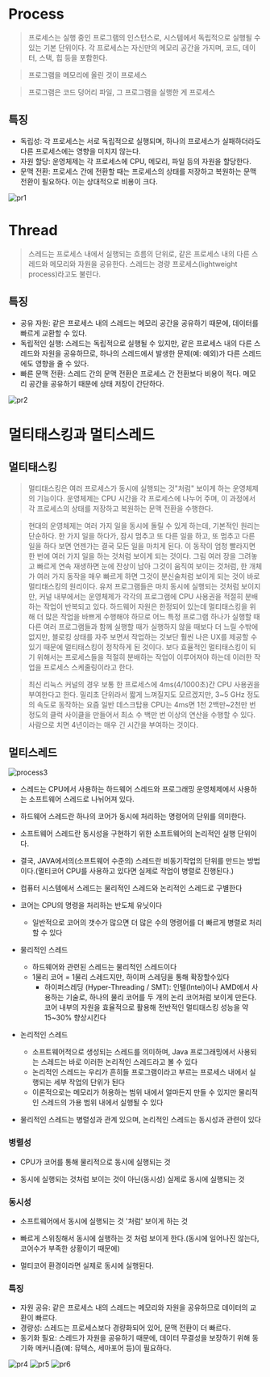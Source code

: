 # Process

> 프로세스는 실행 중인 프로그램의 인스턴스로, 시스템에서 독립적으로 실행될 수 있는 기본 단위이다. 각 프로세스는 자신만의 메모리 공간을 가지며, 코드, 데이터, 스택, 힙 등을 포함한다.

> 프로그램을 메모리에 올린 것이 프로세스

> 프로그램은 코드 덩어리 파일, 그 프로그램을 실행한 게 프로세스

## 특징

- 독립성: 각 프로세스는 서로 독립적으로 실행되며, 하나의 프로세스가 실패하더라도 다른 프로세스에는 영향을 미치지 않는다.
- 자원 할당: 운영체제는 각 프로세스에 CPU, 메모리, 파일 등의 자원을 할당한다.
- 문맥 전환: 프로세스 간에 전환할 때는 프로세스의 상태를 저장하고 복원하는 문맥 전환이 필요하다. 이는 상대적으로 비용이 크다.

![pr1](images/Process&Thread1.png)

# Thread

> 스레드는 프로세스 내에서 실행되는 흐름의 단위로, 같은 프로세스 내의 다른 스레드와 메모리와 자원을 공유한다. 스레드는 경량 프로세스(lightweight process)라고도 불린다.

## 특징

- 공유 자원: 같은 프로세스 내의 스레드는 메모리 공간을 공유하기 때문에, 데이터를 빠르게 교환할 수 있다.
- 독립적인 실행: 스레드는 독립적으로 실행될 수 있지만, 같은 프로세스 내의 다른 스레드와 자원을 공유하므로, 하나의 스레드에서 발생한 문제(예: 예외)가 다른 스레드에도 영향을 줄 수 있다.
- 빠른 문맥 전환: 스레드 간의 문맥 전환은 프로세스 간 전환보다 비용이 적다. 메모리 공간을 공유하기 때문에 상태 저장이 간단하다.

![pr2](images/Process&Thread2.png)

# 멀티태스킹과 멀티스레드

## 멀티태스킹

> 멀티태스킹은 여러 프로세스가 동시에 실행되는 것"처럼" 보이게 하는 운영체제의 기능이다. 운영체제는 CPU 시간을 각 프로세스에 나누어 주며, 이 과정에서 각 프로세스의 상태를 저장하고 복원하는 문맥 전환을 수행한다.

> 현대의 운영체제는 여러 가지 일을 동시에 돌릴 수 있게 하는데, 기본적인 원리는 단순하다. 한 가지 일을 하다가, 잠시 멈추고 또 다른 일을 하고, 또 멈추고 다른 일을 하다 보면 언젠가는 결국 모든 일을 마치게 된다. 이 동작이 엄청 빨라지면 한 번에 여러 가지 일을 하는 것처럼 보이게 되는 것이다. 그림 여러 장을 그려놓고 빠르게 연속 재생하면 눈에 잔상이 남아 그것이 움직여 보이는 것처럼, 한 개체가 여러 가지 동작을 매우 빠르게 하면 그것이 분신술처럼 보이게 되는 것이 바로 멀티태스킹의 원리이다. 유저 프로그램들은 마치 동시에 실행되는 것처럼 보이지만, 커널 내부에서는 운영체제가 각각의 프로그램에 CPU 사용권을 적절히 분배하는 작업이 반복되고 있다. 하드웨어 자원은 한정되어 있는데 멀티태스킹을 위해 더 많은 작업을 바쁘게 수행해야 하므로 어느 특정 프로그램 하나가 실행할 때 다른 여러 프로그램들과 함께 실행할 때가 실행하지 않을 때보다 더 느릴 수밖에 없지만, 블로킹 상태를 자주 보면서 작업하는 것보단 훨씬 나은 UX를 제공할 수 있기 때문에 멀티태스킹이 정착하게 된 것이다. 보다 효율적인 멀티태스킹이 되기 위해서는 프로세스들을 적절히 분배하는 작업이 이루어져야 하는데 이러한 작업을 프로세스 스케줄링이라고 한다.
> <br>

> 최신 리눅스 커널의 경우 보통 한 프로세스에 4ms(4/1000초)간 CPU 사용권을 부여한다고 한다. 밀리초 단위라서 짧게 느껴질지도 모르겠지만, 3~5 GHz 정도의 속도로 동작하는 요즘 일반 데스크탑용 CPU는 4ms면 1천 2백만~2천만 번 정도의 클럭 사이클을 만들어서 최소 수 백만 번 이상의 연산을 수행할 수 있다. 사람으로 치면 4년이라는 매우 긴 시간을 부여하는 것이다.

## 멀티스레드

![process3](images/Process&Thread3.jpeg)

- 스레드는 CPU에서 사용하는 하드웨어 스레드와 프로그래밍 운영체제에서 사용하는 소프트웨어 스레드로 나뉘어져 있다.

- 하드웨어 스레드란 하나의 코어가 동시에 처리하는 명령어의 단위를 의미한다.
- 소프트웨어 스레드란 동시성을 구현하기 위한 소프트웨어의 논리적인 실행 단위이다.
- 결국, JAVA에서의(소프트웨어 수준의) 스레드란 비동기작업의 단위를 만드는 방법이다.(멀티코어 CPU를 사용하고 있다면 실제로 작업이 병렬로 진행된다.)
- 컴퓨터 시스템에서 스레드는 물리적인 스레드와 논리적인 스레드로 구별한다
- 코어는 CPU의 명령을 처리하는 반도체 유닛이다
  - 일반적으로 코어의 갯수가 많으면 더 많은 수의 명령어를 더 빠르게 병렬로 처리할 수 있다
- 물리적인 스레드
  - 하드웨어와 관련된 스레드는 물리적인 스레드이다
  - 1물리 코어 = 1물리 스레드지만, 하이퍼 스레딩을 통해 확장할수있다
    - 하이퍼스레딩 (Hyper-Threading / SMT): 인텔(Intel)이나 AMD에서 사용하는 기술로, 하나의 물리 코어를 두 개의 논리 코어처럼 보이게 만든다. 코어 내부의 자원을 효율적으로 활용해 전반적인 멀티태스킹 성능을 약 15~30% 향상시킨다
- 논리적인 스레드
  - 소프트웨어적으로 생성되는 스레드를 의미하며, Java 프로그래밍에서 사용되는 스레드는 바로 이러한 논리적인 스레드라고 볼 수 있다
  - 논리적인 스레드는 우리가 흔히들 프로그램이라고 부르는 프로세스 내에서 실행되는 세부 작업의 단위가 된다
  - 이론적으로는 메모리가 허용하는 범위 내에서 얼마든지 만들 수 있지만 물리적인 스레드의 가용 범위 내에서 실행될 수 있다
- 물리적인 스레드는 병렬성과 관계 있으며, 논리적인 스레드는 동시성과 관련이 있다

### 병렬성

- CPU가 코어를 통해 물리적으로 동시에 실행되는 것

- 동시에 실행되는 것처럼 보이는 것이 아닌(동시성) 실제로 동시에 실행되는 것

### 동시성

- 소프트웨어에서 동시에 실행되는 것 '처럼' 보이게 하는 것
- 빠르게 스위칭해서 동시에 실행하는 것 처럼 보이게 한다.(동시에 일어나진 않는다, 코어수가 부족한 상황이기 때문에)

- 멀티코어 환경이라면 실제로 동시에 실행된다.

### 특징

- 자원 공유: 같은 프로세스 내의 스레드는 메모리와 자원을 공유하므로 데이터의 교환이 빠르다.
- 경량성: 스레드는 프로세스보다 경량화되어 있어, 문맥 전환이 더 빠르다.
- 동기화 필요: 스레드가 자원을 공유하기 때문에, 데이터 무결성을 보장하기 위해 동기화 메커니즘(예: 뮤텍스, 세마포어 등)이 필요하다.

![pr4](images/Process&Thread4.png)
![pr5](images/Process&Thread5.png)
![pr6](images/Process&Thread6.png)
